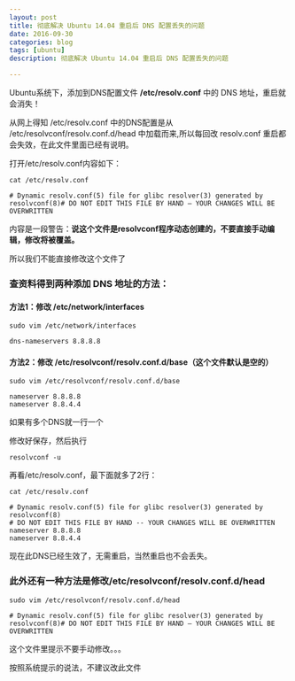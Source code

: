 ```yaml
---
layout: post
title: 彻底解决 Ubuntu 14.04 重启后 DNS 配置丢失的问题
date: 2016-09-30
categories: blog
tags: [ubuntu]
description: 彻底解决 Ubuntu 14.04 重启后 DNS 配置丢失的问题

---
```


Ubuntu系统下，添加到DNS配置文件 **/etc/resolv.conf** 中的 DNS 地址，重启就会消失！

从网上得知 /etc/resolv.conf 中的DNS配置是从 /etc/resolvconf/resolv.conf.d/head 中加载而来,所以每回改 resolv.conf 重启都会失效，在此文件里面已经有说明。

打开/etc/resolv.conf内容如下：

`cat /etc/resolv.conf`

`# Dynamic resolv.conf(5) file for glibc resolver(3) generated by resolvconf(8)# DO NOT EDIT THIS FILE BY HAND — YOUR CHANGES WILL BE OVERWRITTEN`

内容是一段警告：**说这个文件是resolvconf程序动态创建的，不要直接手动编辑，修改将被覆盖。**

所以我们不能直接修改这个文件了


### 查资料得到两种添加 DNS 地址的方法：

#### 方法1：修改 /etc/network/interfaces

`sudo vim /etc/network/interfaces`

`dns-nameservers 8.8.8.8`

#### 方法2：修改 /etc/resolvconf/resolv.conf.d/base（这个文件默认是空的）

`sudo vim /etc/resolvconf/resolv.conf.d/base`

    nameserver 8.8.8.8
    nameserver 8.8.4.4

如果有多个DNS就一行一个

修改好保存，然后执行

`resolvconf -u`

再看/etc/resolv.conf，最下面就多了2行：

`cat /etc/resolv.conf`

    # Dynamic resolv.conf(5) file for glibc resolver(3) generated by resolvconf(8)
    # DO NOT EDIT THIS FILE BY HAND -- YOUR CHANGES WILL BE OVERWRITTEN
    nameserver 8.8.8.8
    nameserver 8.8.4.4

现在此DNS已经生效了，无需重启，当然重启也不会丢失。

### 此外还有一种方法是修改/etc/resolvconf/resolv.conf.d/head

`sudo vim /etc/resolvconf/resolv.conf.d/head`

`# Dynamic resolv.conf(5) file for glibc resolver(3) generated by resolvconf(8)# DO NOT EDIT THIS FILE BY HAND — YOUR CHANGES WILL BE OVERWRITTEN`

这个文件里提示不要手动修改。。。

按照系统提示的说法，不建议改此文件